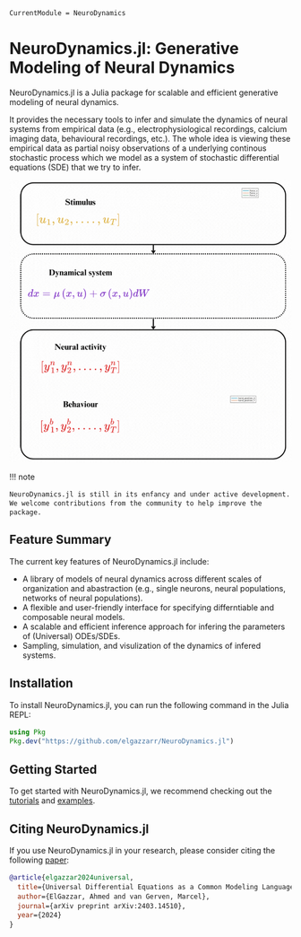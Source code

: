 ```@meta
CurrentModule = NeuroDynamics
```

# NeuroDynamics.jl: Generative Modeling of Neural Dynamics

NeuroDynamics.jl is a Julia package for scalable and efficient generative modeling of neural dynamics. 

It provides the necessary tools to infer and simulate the dynamics of neural systems from empirical data (e.g., electrophysiological recordings, calcium imaging data, behavioural recordings, etc.). The whole idea is viewing these empirical data as partial noisy observations of a underlying continous stochastic process which we model as a system of stochastic differential equations (SDE) that we try to infer.

![Dynamical systems perspective](assets/main_gif.gif)

!!! note

    NeuroDynamics.jl is still in its enfancy and under active development. 
    We welcome contributions from the community to help improve the package.

## Feature Summary

The current key features of NeuroDynamics.jl include:

- A library of models of neural dynamics across different scales of organization and abastraction (e.g., single neurons, neural populations, networks of neural populations).
- A flexible and user-friendly interface for specifying differntiable and composable neural models.
- A scalable and efficient inference approach for infering the parameters of (Universal) ODEs/SDEs. 
- Sampling, simulation, and visulization of the dynamics of infered systems. 

## Installation

To install NeuroDynamics.jl, you can run the following command in the Julia REPL:

```julia
using Pkg
Pkg.dev("https://github.com/elgazzarr/NeuroDynamics.jl")
```

## Getting Started

To get started with NeuroDynamics.jl, we recommend checking out the [tutorials](https://elgazzarr.github.io/NeuroDynamics.jl/dev/tutorials/) and [examples](https://elgazzarr.github.io/NeuroDynamics.jl/dev/examples/).

## Citing NeuroDynamics.jl

If you use NeuroDynamics.jl in your research, please consider citing the following [paper](https://arxiv.org/abs/2403.14510):

```bibtex
@article{elgazzar2024universal,
  title={Universal Differential Equations as a Common Modeling Language for Neuroscience},
  author={ElGazzar, Ahmed and van Gerven, Marcel},
  journal={arXiv preprint arXiv:2403.14510},
  year={2024}
}
```